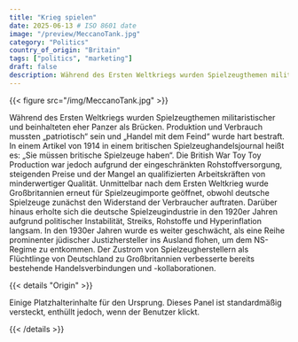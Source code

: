 ```yaml
---
title: "Krieg spielen"
date: 2025-06-13 # ISO 8601 date
image: "/preview/MeccanoTank.jpg"
category: "Politics"
country_of_origin: "Britain"
tags: ["politics", "marketing"]
draft: false
description: Während des Ersten Weltkriegs wurden Spielzeugthemen militaristischer...
---
```




{{< figure src="/img/MeccanoTank.jpg" >}}

Während des Ersten Weltkriegs wurden Spielzeugthemen militaristischer und beinhalteten eher Panzer als Brücken. Produktion und Verbrauch mussten „patriotisch“ sein und „Handel mit dem Feind“ wurde hart bestraft. In einem Artikel von 1914 in einem britischen Spielzeughandelsjournal heißt es: „Sie müssen britische Spielzeuge haben“. Die British War Toy Toy Production war jedoch aufgrund der eingeschränkten Rohstoffversorgung, steigenden Preise und der Mangel an qualifizierten Arbeitskräften von minderwertiger Qualität. Unmittelbar nach dem Ersten Weltkrieg wurde Großbritannien erneut für Spielzeugimporte geöffnet, obwohl deutsche Spielzeuge zunächst den Widerstand der Verbraucher auftraten. Darüber hinaus erholte sich die deutsche Spielzeugindustrie in den 1920er Jahren aufgrund politischer Instabilität, Streiks, Rohstoffe und Hyperinflation langsam. In den 1930er Jahren wurde es weiter geschwächt, als eine Reihe prominenter jüdischer Justizhersteller ins Ausland flohen, um dem NS-Regime zu entkommen. Der Zustrom von Spielzeugherstellern als Flüchtlinge von Deutschland zu Großbritannien verbesserte bereits bestehende Handelsverbindungen und -kollaborationen.

{{< details "Origin" >}}

Einige Platzhalterinhalte für den Ursprung. Dieses Panel ist standardmäßig versteckt, enthüllt jedoch, wenn der Benutzer klickt.

{{< /details >}}


